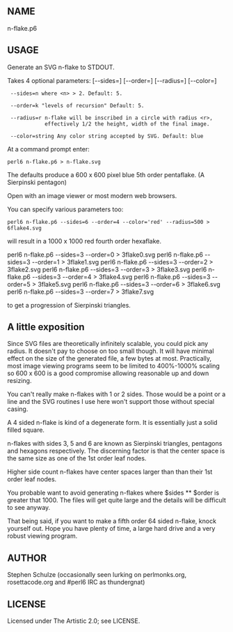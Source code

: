 ## NAME

n-flake.p6

## USAGE

Generate an SVG n-flake to STDOUT.

Takes 4 optional parameters: [--sides=<Int>] [--order=<Int>] [--radius=<Int>] [--color=<Str>]

     --sides=n where <n> > 2. Default: 5.

     --order=k "levels of recursion" Default: 5.

     --radius=r n-flake will be inscribed in a circle with radius <r>,
                effectively 1/2 the height, width of the final image.

     --color=string Any color string accepted by SVG. Default: blue


At a command prompt enter:

    perl6 n-flake.p6 > n-flake.svg

The defaults produce a 600 x 600 pixel blue 5th order pentaflake.
(A Sierpinski pentagon)

Open with an image viewer or most modern web browsers.

You can specify various parameters too:

    perl6 n-flake.p6 --sides=6 --order=4 --color='red' --radius=500 > 6flake4.svg

will result in a 1000 x 1000 red fourth order hexaflake.

   perl6 n-flake.p6 --sides=3 --order=0  > 3flake0.svg
   perl6 n-flake.p6 --sides=3 --order=1  > 3flake1.svg
   perl6 n-flake.p6 --sides=3 --order=2  > 3flake2.svg
   perl6 n-flake.p6 --sides=3 --order=3  > 3flake3.svg
   perl6 n-flake.p6 --sides=3 --order=4  > 3flake4.svg
   perl6 n-flake.p6 --sides=3 --order=5  > 3flake5.svg
   perl6 n-flake.p6 --sides=3 --order=6  > 3flake6.svg
   perl6 n-flake.p6 --sides=3 --order=7  > 3flake7.svg

to get a progression of Sierpinski triangles.

## A little exposition

Since SVG files are theoretically infinitely scalable, you could pick any
radius. It doesn't pay to choose on too small though. It will have minimal
effect on the size of the generated file, a few bytes at most. Practically, most
image viewing programs seem to be limited to 400%-1000% scaling so 600 x 600 is
a good compromise allowing reasonable up and down resizing.

You can't really make n-flakes with 1 or 2 sides. Those would be a point or a
line and the SVG routines I use here won't support those without special casing.

A 4 sided n-flake is kind of a degenerate form. It is essentially just a solid
filled square.

n-flakes with sides 3, 5 and 6 are known as Sierpinski triangles, pentagons and
hexagons respectively. The discerning factor is that the center space is the
same size as one of the 1st order leaf nodes.

Higher side count n-flakes have center spaces larger than than their 1st order
leaf nodes.

You probable want to avoid generating n-flakes where $sides ** $order is greater
that 1000. The files will get quite large and the details will be difficult to
see anyway.

That being said, if you want to make a fifth order 64 sided n-flake, knock
yourself out. Hope you have plenty of time, a large hard drive and a very robust
viewing program.

## AUTHOR

Stephen Schulze (occasionally seen lurking on perlmonks.org, rosettacode.org and
 #perl6 IRC as thundergnat)

## LICENSE

Licensed under The Artistic 2.0; see LICENSE.
